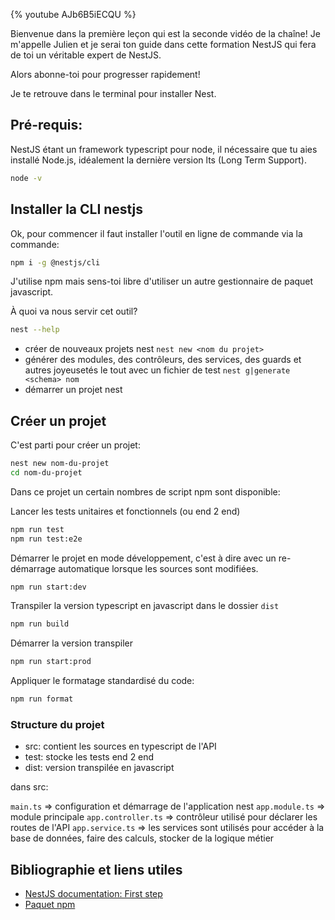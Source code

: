 {% youtube AJb6B5iECQU %}

Bienvenue dans la première leçon qui est la seconde vidéo de la chaîne!
Je m'appelle Julien et je serai ton guide dans cette formation NestJS qui fera de toi un véritable expert de NestJS.

Alors abonne-toi pour progresser rapidement!

Je te retrouve dans le terminal pour installer Nest.

## Pré-requis:

NestJS étant un framework typescript pour node, il nécessaire que tu aies installé Node.js, idéalement la dernière version lts (Long Term Support).
```bash
node -v
```

## Installer la CLI nestjs

Ok, pour commencer il faut installer l'outil en ligne de commande via la commande:
```bash
npm i -g @nestjs/cli
```
J'utilise npm mais sens-toi libre d'utiliser un autre gestionnaire de paquet javascript.

À quoi va nous servir cet outil?
```bash
nest --help
```
- créer de nouveaux projets nest `nest new <nom du projet>`
- générer des modules, des contrôleurs, des services, des guards et autres joyeusetés le tout avec un fichier de test `nest g|generate <schema> nom`
- démarrer un projet nest

## Créer un projet

C'est parti pour créer un projet:
```bash
nest new nom-du-projet
cd nom-du-projet
```

Dans ce projet un certain nombres de script npm sont disponible:

Lancer les tests unitaires et fonctionnels (ou end 2 end)
```bash
npm run test
npm run test:e2e
```

Démarrer le projet en mode développement, c'est à dire avec un re-démarrage automatique lorsque les sources sont modifiées.
```bash
npm run start:dev
```

Transpiler la version typescript en javascript dans le dossier `dist`
```bash
npm run build
```

Démarrer la version transpiler
```bash
npm run start:prod
```

Appliquer le formatage standardisé du code:
```bash
npm run format
```

### Structure du projet

- src: contient les sources en typescript de l'API
- test: stocke les tests end 2 end
- dist: version transpilée en javascript

dans src:

`main.ts` => configuration et démarrage de l'application nest
`app.module.ts` => module principale
`app.controller.ts` => contrôleur utilisé pour déclarer les routes de l'API
`app.service.ts` => les services sont utilisés pour accéder à la base de données, faire des calculs, stocker de la logique métier


## Bibliographie et liens utiles

- [NestJS documentation: First step](https://docs.nestjs.com/first-steps)
- [Paquet npm](https://www.npmjs.com/package/@nestjs/cli)

